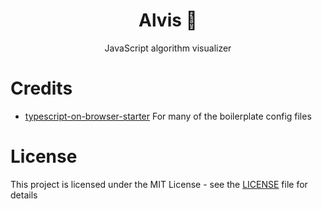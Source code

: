 <h1 align="center">Alvis 🌟</h1>

<p align="center">JavaScript algorithm visualizer </p>

# Credits

- [typescript-on-browser-starter](https://github.com/nwtgck/typescript-on-browser-starter) For many of the boilerplate config files

# License

This project is licensed under the MIT License - see the [LICENSE](LICENSE) file for details
